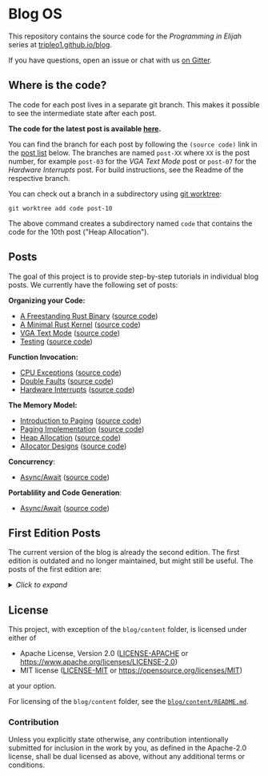 # Blog OS

This repository contains the source code for the _Programming in Elijah_ series at [tripleo1.github.io/blog](https://tripleo1.github.io/blog).

If you have questions, open an issue or chat with us [on Gitter](https://gitter.im/nowhere/nowhere).

## Where is the code?

The code for each post lives in a separate git branch. This makes it possible to see the intermediate state after each post.

**The code for the latest post is available [here][latest-post].**

[latest-post]: https://elijah-team.github.io/programming-with-elijah/tree/post-12

You can find the branch for each post by following the `(source code)` link in the [post list](#posts) below. The branches are named `post-XX` where `XX` is the post number, for example `post-03` for the _VGA Text Mode_ post or `post-07` for the _Hardware Interrupts_ post. For build instructions, see the Readme of the respective branch.

You can check out a branch in a subdirectory using [git worktree]:

[git worktree]: https://git-scm.com/docs/git-worktree

```
git worktree add code post-10
```

The above command creates a subdirectory named `code` that contains the code for the 10th post ("Heap Allocation").

## Posts

The goal of this project is to provide step-by-step tutorials in individual blog posts. We currently have the following set of posts:

**Organizing your Code:**

- [A Freestanding Rust Binary](https://elijah-team.github.io/programming-with-elijah/freestanding-rust-binary/)
    ([source code](https://elijah-team.github.io/programming-with-elijah/tree/post-01))
- [A Minimal Rust Kernel](https://elijah-team.github.io/programming-with-elijah/minimal-rust-kernel/)
    ([source code](https://elijah-team.github.io/programming-with-elijah/tree/post-02))
- [VGA Text Mode](https://elijah-team.github.io/programming-with-elijah/vga-text-mode/)
    ([source code](https://elijah-team.github.io/programming-with-elijah/tree/post-03))
- [Testing](https://elijah-team.github.io/programming-with-elijah/testing/)
    ([source code](https://elijah-team.github.io/programming-with-elijah/tree/post-04))

**Function Invocation:**

- [CPU Exceptions](https://elijah-team.github.io/programming-with-elijah/cpu-exceptions/)
    ([source code](https://elijah-team.github.io/programming-with-elijah/tree/post-05))
- [Double Faults](https://elijah-team.github.io/programming-with-elijah/double-fault-exceptions/)
    ([source code](https://elijah-team.github.io/programming-with-elijah/tree/post-06))
- [Hardware Interrupts](https://elijah-team.github.io/programming-with-elijah/hardware-interrupts/)
    ([source code](https://elijah-team.github.io/programming-with-elijah/tree/post-07))

**The Memory Model:**

- [Introduction to Paging](https://elijah-team.github.io/programming-with-elijah/paging-introduction/)
    ([source code](https://elijah-team.github.io/programming-with-elijah/tree/post-08))
- [Paging Implementation](https://elijah-team.github.io/programming-with-elijah/paging-implementation/)
    ([source code](https://elijah-team.github.io/programming-with-elijah/tree/post-09))
- [Heap Allocation](https://elijah-team.github.io/programming-with-elijah/heap-allocation/)
    ([source code](https://elijah-team.github.io/programming-with-elijah/tree/post-10))
- [Allocator Designs](https://elijah-team.github.io/programming-with-elijah/allocator-designs/)
    ([source code](https://elijah-team.github.io/programming-with-elijah/tree/post-11))

**Concurrency**:

- [Async/Await](https://elijah-team.github.io/programming-with-elijah/async-await/)
    ([source code](https://elijah-team.github.io/programming-with-elijah/tree/post-12))

**Portablility and Code Generation**:

- [Async/Await](https://elijah-team.github.io/programming-with-elijah/async-await/)
    ([source code](https://elijah-team.github.io/programming-with-elijah/tree/post-12))

## First Edition Posts

The current version of the blog is already the second edition. The first edition is outdated and no longer maintained, but might still be useful. The posts of the first edition are:

<details><summary><i>Click to expand</i></summary>

**Organizing your Code:**

- [A Minimal x86 Kernel](https://elijah-team.github.io/programming-with-elijah/multiboot-kernel.html)
      ([source code](https://elijah-team.github.io/programming-with-elijah/tree/first_edition_post_1))
- [Entering Long Mode](https://elijah-team.github.io/programming-with-elijah/entering-longmode.html)
      ([source code](https://elijah-team.github.io/programming-with-elijah/tree/first_edition_post_2))
- [Set Up Rust](https://elijah-team.github.io/programming-with-elijah/set-up-rust.html)
      ([source code](https://elijah-team.github.io/programming-with-elijah/tree/first_edition_post_3))
- [Printing to Screen](https://elijah-team.github.io/programming-with-elijah/printing-to-screen.html)
      ([source code](https://elijah-team.github.io/programming-with-elijah/tree/first_edition_post_4))

**Memory Management:**

- [Allocating Frames](https://elijah-team.github.io/programming-with-elijah/allocating-frames.html)
      ([source code](https://elijah-team.github.io/programming-with-elijah/tree/first_edition_post_5))
- [Page Tables](https://elijah-team.github.io/programming-with-elijah/modifying-page-tables.html)
      ([source code](https://elijah-team.github.io/programming-with-elijah/tree/first_edition_post_6))
- [Remap the Kernel](https://elijah-team.github.io/programming-with-elijah/remap-the-kernel.html)
      ([source code](https://elijah-team.github.io/programming-with-elijah/tree/first_edition_post_7))
- [Kernel Heap](https://elijah-team.github.io/programming-with-elijah/kernel-heap.html)
      ([source code](https://elijah-team.github.io/programming-with-elijah/tree/first_edition_post_8))

**Exceptions:**

- [Handling Exceptions](https://elijah-team.github.io/programming-with-elijah/handling-exceptions.html)
      ([source code](https://elijah-team.github.io/programming-with-elijah/tree/first_edition_post_9))
- [Double Faults](https://elijah-team.github.io/programming-with-elijah/double-faults.html)
      ([source code](https://elijah-team.github.io/programming-with-elijah/tree/first_edition_post_10))

**Additional Resources:**

- [Cross Compile Binutils](https://elijah-team.github.io/programming-with-elijah/cross-compile-binutils.html)
- [Cross Compile libcore](https://elijah-team.github.io/programming-with-elijah/cross-compile-libcore.html)
- [Set Up GDB](https://elijah-team.github.io/programming-with-elijah/set-up-gdb)
- [Handling Exceptions using Naked Functions](https://elijah-team.github.io/programming-with-elijah/handling-exceptions-with-naked-fns.html)
    - [Catching Exceptions](https://elijah-team.github.io/programming-with-elijah/catching-exceptions.html)
          ([source code](https://elijah-team.github.io/programming-with-elijah/tree/catching_exceptions))
    - [Better Exception Messages](https://elijah-team.github.io/programming-with-elijah/better-exception-messages.html)
          ([source code](https://elijah-team.github.io/programming-with-elijah/tree/better_exception_messages))
    - [Returning from Exceptions](https://elijah-team.github.io/programming-with-elijah/returning-from-exceptions.html)
          ([source code](https://elijah-team.github.io/programming-with-elijah/tree/returning_from_exceptions))

</details>

## License

This project, with exception of the `blog/content` folder, is licensed under either of

- Apache License, Version 2.0 ([LICENSE-APACHE](LICENSE-APACHE) or
  https://www.apache.org/licenses/LICENSE-2.0)
- MIT license ([LICENSE-MIT](LICENSE-MIT) or https://opensource.org/licenses/MIT)

at your option.

For licensing of the `blog/content` folder, see the [`blog/content/README.md`](blog/content/README.md).

### Contribution

Unless you explicitly state otherwise, any contribution intentionally submitted for inclusion in the work by you, as defined in the Apache-2.0 license, shall be dual licensed as above, without any additional terms or conditions.
